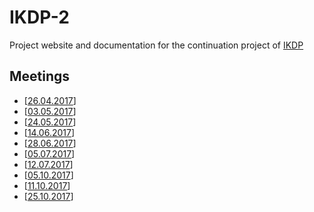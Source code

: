 # IKDP-2
Project website and documentation for the continuation project of [IKDP](https://github.com/langdoc/IKDP)

## Meetings
* [[26.04.2017](Meeting170426.md)]
* [[03.05.2017](Meeting170503.md)]
* [[24.05.2017](Meeting170524.md)]
* [[14.06.2017](Meeting170524.md)]
* [[28.06.2017](Meeting170628.md)]
* [[05.07.2017](Meeting170705.md)]
* [[12.07.2017](Meeting170712.md)]
* [[05.10.2017](Meeting171005.md)]
* [[11.10.2017](Meeting171011.md)]
* [[25.10.2017](Meeting171025.md)]
